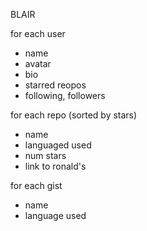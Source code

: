 BLAIR

for each user
 - name
 - avatar
 - bio
 - starred reopos
 - following, followers

for each repo (sorted by stars)
 - name
 - languaged used
 - num stars
 - link to ronald's

for each gist
 - name
 - language used

